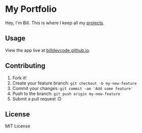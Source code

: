 # My Portfolio

Hey, I'm Bill. This is where I keep all my [projects](https://billdevcode.github.io/).

## Usage

View the app live at [billdevcode.github.io](https://billdevcode.github.io/portfolio.html).

## Contributing

1. Fork it!
2. Create your feature branch: `git checkout -b my-new-feature`
3. Commit your changes: `git commit -am 'Add some feature'`
4. Push to the branch: `git push origin my-new-feature`
5. Submit a pull request :D

## License

MIT License
